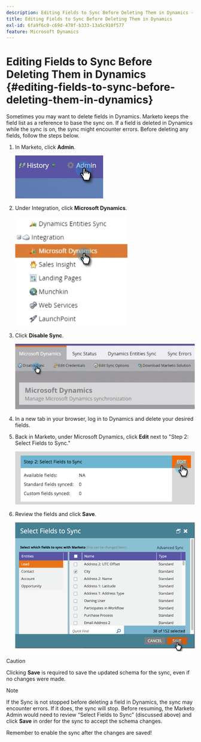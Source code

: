 ```yaml
---
description: Editing Fields to Sync Before Deleting Them in Dynamics - Marketo Docs - Product Documentation
title: Editing Fields to Sync Before Deleting Them in Dynamics
exl-id: 6fa9f6c0-c69d-478f-b333-13a5c910f577
feature: Microsoft Dynamics
---
```

# Editing Fields to Sync Before Deleting Them in Dynamics {#editing-fields-to-sync-before-deleting-them-in-dynamics}

Sometimes you may want to delete fields in Dynamics. Marketo keeps the field list as a reference to base the sync on. If a field is deleted in Dynamics while the sync is on, the sync might encounter errors. Before deleting any fields, follow the steps below.

1. In Marketo, click **Admin**.

   ![](assets/sync-before-deleting-them-in-dynamics-1.png)

1. Under Integration, click **Microsoft Dynamics**.

   ![](assets/sync-before-deleting-them-in-dynamics-2.png)

1. Click **Disable Sync**.

   ![](assets/sync-before-deleting-them-in-dynamics-3.png)

1. In a new tab in your browser, log in to Dynamics and delete your desired fields.

1. Back in Marketo, under Microsoft Dynamics, click **Edit** next to "Step 2: Select Fields to Sync."

   ![](assets/sync-before-deleting-them-in-dynamics-4.png)

1. Review the fields and click **Save**.

   ![](assets/sync-before-deleting-them-in-dynamics-5.png)

>[!CAUTION]
>
>Clicking **Save** is required to save the updated schema for the sync, even if no changes were made.

>[!NOTE]
>
>If the Sync is not stopped before deleting a field in Dynamics, the sync may encounter errors. If it does, the sync will stop. Before resuming, the Marketo Admin would need to review “Select Fields to Sync” (discussed above) and click **Save** in order for the sync to accept the schema changes.

Remember to enable the sync after the changes are saved!
